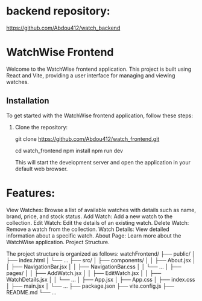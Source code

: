 # backend repository:
https://github.com/Abdou412/watch_backend


# WatchWise Frontend

Welcome to the WatchWise frontend application. This project is built using React and Vite, providing a user interface for managing and viewing watches.

## Installation

To get started with the WatchWise frontend application, follow these steps:

1. Clone the repository:
   
   git clone https://github.com/Abdou412/watch_frontend.git


   cd watch_frontend
   npm install
   npm run dev

   This will start the development server and open the application in your default web browser. 

# Features:
View Watches: Browse a list of available watches with details such as name, brand, price, and stock status.
Add Watch: Add a new watch to the collection.
Edit Watch: Edit the details of an existing watch.
Delete Watch: Remove a watch from the collection.
Watch Details: View detailed information about a specific watch.
About Page: Learn more about the WatchWise application.
Project Structure.


The project structure is organized as follows:
watchFrontend/
├── public/
│   ├── index.html
│   └── ...
├── src/
│   ├── components/
│   │   ├── About.jsx
│   │   ├── NavigationBar.jsx
│   │   ├── NavigationBar.css
│   │   └── ...
│   ├── pages/
│   │   ├── AddWatch.jsx
│   │   ├── EditWatch.jsx
│   │   ├── WatchDetails.jsx
│   │   └── ...
│   ├── App.jsx
│   ├── App.css
│   ├── index.css
│   ├── main.jsx
│   └── ...
├── package.json
├── vite.config.js
├── README.md
└── ...



